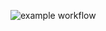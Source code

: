 ![example workflow](https://github.com/github/docs/actions/workflows/github-actions-demo.yml/badge.svg)
